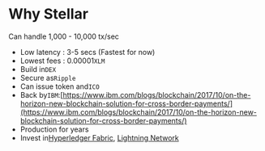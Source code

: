 # Why Stellar

Can handle 1,000 - 10,000 tx/sec

* Low latency : 3-5 secs \(Fastest for now\)
* Lowest fees : 0.00001`XLM`
* Build in`DEX`
* Secure as`Ripple`
* Can issue token and`ICO`
* Back by`IBM`:[https://www.ibm.com/blogs/blockchain/2017/10/on-the-horizon-new-blockchain-solution-for-cross-border-payments/](https://www.ibm.com/blogs/blockchain/2017/10/on-the-horizon-new-blockchain-solution-for-cross-border-payments/)
* Production for years
* Invest in[Hyperledger Fabric](http://www-03.ibm.com/press/us/en/pressrelease/53290.wss), [Lightning Network](https://www.stellar.org/blog/2018-Stellar-Roadmap/)



